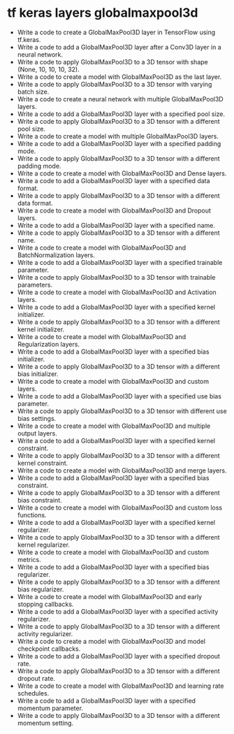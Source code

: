 # tf keras layers globalmaxpool3d

- Write a code to create a GlobalMaxPool3D layer in TensorFlow using tf.keras.
- Write a code to add a GlobalMaxPool3D layer after a Conv3D layer in a neural network.
- Write a code to apply GlobalMaxPool3D to a 3D tensor with shape (None, 10, 10, 10, 32).
- Write a code to create a model with GlobalMaxPool3D as the last layer.
- Write a code to apply GlobalMaxPool3D to a 3D tensor with varying batch size.
- Write a code to create a neural network with multiple GlobalMaxPool3D layers.
- Write a code to add a GlobalMaxPool3D layer with a specified pool size.
- Write a code to apply GlobalMaxPool3D to a 3D tensor with a different pool size.
- Write a code to create a model with multiple GlobalMaxPool3D layers.
- Write a code to add a GlobalMaxPool3D layer with a specified padding mode.
- Write a code to apply GlobalMaxPool3D to a 3D tensor with a different padding mode.
- Write a code to create a model with GlobalMaxPool3D and Dense layers.
- Write a code to add a GlobalMaxPool3D layer with a specified data format.
- Write a code to apply GlobalMaxPool3D to a 3D tensor with a different data format.
- Write a code to create a model with GlobalMaxPool3D and Dropout layers.
- Write a code to add a GlobalMaxPool3D layer with a specified name.
- Write a code to apply GlobalMaxPool3D to a 3D tensor with a different name.
- Write a code to create a model with GlobalMaxPool3D and BatchNormalization layers.
- Write a code to add a GlobalMaxPool3D layer with a specified trainable parameter.
- Write a code to apply GlobalMaxPool3D to a 3D tensor with trainable parameters.
- Write a code to create a model with GlobalMaxPool3D and Activation layers.
- Write a code to add a GlobalMaxPool3D layer with a specified kernel initializer.
- Write a code to apply GlobalMaxPool3D to a 3D tensor with a different kernel initializer.
- Write a code to create a model with GlobalMaxPool3D and Regularization layers.
- Write a code to add a GlobalMaxPool3D layer with a specified bias initializer.
- Write a code to apply GlobalMaxPool3D to a 3D tensor with a different bias initializer.
- Write a code to create a model with GlobalMaxPool3D and custom layers.
- Write a code to add a GlobalMaxPool3D layer with a specified use bias parameter.
- Write a code to apply GlobalMaxPool3D to a 3D tensor with different use bias settings.
- Write a code to create a model with GlobalMaxPool3D and multiple output layers.
- Write a code to add a GlobalMaxPool3D layer with a specified kernel constraint.
- Write a code to apply GlobalMaxPool3D to a 3D tensor with a different kernel constraint.
- Write a code to create a model with GlobalMaxPool3D and merge layers.
- Write a code to add a GlobalMaxPool3D layer with a specified bias constraint.
- Write a code to apply GlobalMaxPool3D to a 3D tensor with a different bias constraint.
- Write a code to create a model with GlobalMaxPool3D and custom loss functions.
- Write a code to add a GlobalMaxPool3D layer with a specified kernel regularizer.
- Write a code to apply GlobalMaxPool3D to a 3D tensor with a different kernel regularizer.
- Write a code to create a model with GlobalMaxPool3D and custom metrics.
- Write a code to add a GlobalMaxPool3D layer with a specified bias regularizer.
- Write a code to apply GlobalMaxPool3D to a 3D tensor with a different bias regularizer.
- Write a code to create a model with GlobalMaxPool3D and early stopping callbacks.
- Write a code to add a GlobalMaxPool3D layer with a specified activity regularizer.
- Write a code to apply GlobalMaxPool3D to a 3D tensor with a different activity regularizer.
- Write a code to create a model with GlobalMaxPool3D and model checkpoint callbacks.
- Write a code to add a GlobalMaxPool3D layer with a specified dropout rate.
- Write a code to apply GlobalMaxPool3D to a 3D tensor with a different dropout rate.
- Write a code to create a model with GlobalMaxPool3D and learning rate schedules.
- Write a code to add a GlobalMaxPool3D layer with a specified momentum parameter.
- Write a code to apply GlobalMaxPool3D to a 3D tensor with a different momentum setting.